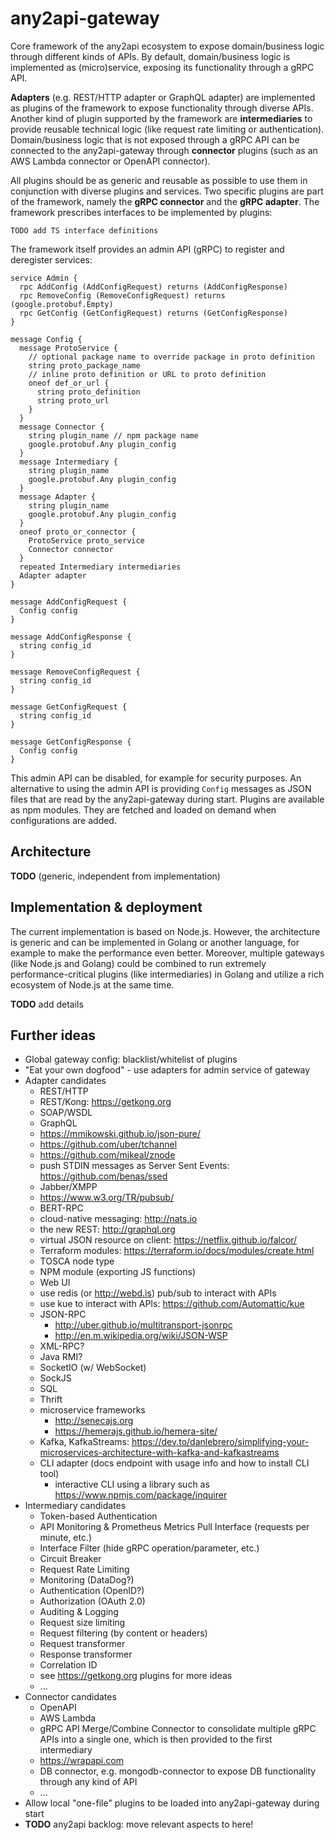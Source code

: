 # any2api-gateway

Core framework of the any2api ecosystem to expose domain/business logic through different kinds of APIs.
By default, domain/business logic is implemented as (micro)service, exposing its functionality through a gRPC API.

**Adapters** (e.g. REST/HTTP adapter or GraphQL adapter) are implemented as plugins of the framework to expose functionality through diverse APIs.
Another kind of plugin supported by the framework are **intermediaries** to provide reusable technical logic (like request rate limiting or authentication).
Domain/business logic that is not exposed through a gRPC API can be connected to the any2api-gateway through **connector** plugins (such as an AWS Lambda connector or OpenAPI connector).

All plugins should be as generic and reusable as possible to use them in conjunction with diverse plugins and services.
Two specific plugins are part of the framework, namely the **gRPC connector** and the **gRPC adapter**.
The framework prescribes interfaces to be implemented by plugins:

```
TODO add TS interface definitions
```

The framework itself provides an admin API (gRPC) to register and deregister services:

```
service Admin {
  rpc AddConfig (AddConfigRequest) returns (AddConfigResponse)
  rpc RemoveConfig (RemoveConfigRequest) returns (google.protobuf.Empty)
  rpc GetConfig (GetConfigRequest) returns (GetConfigResponse)
}

message Config {
  message ProtoService {
    // optional package name to override package in proto definition
    string proto_package_name
    // inline proto definition or URL to proto definition
    oneof def_or_url {
      string proto_definition
      string proto_url
    }
  }
  message Connector {
    string plugin_name // npm package name
    google.protobuf.Any plugin_config
  }
  message Intermediary {
    string plugin_name
    google.protobuf.Any plugin_config
  }
  message Adapter {
    string plugin_name
    google.protobuf.Any plugin_config
  }
  oneof proto_or_connector {
    ProtoService proto_service
    Connector connector
  }
  repeated Intermediary intermediaries
  Adapter adapter
}

message AddConfigRequest {
  Config config
}

message AddConfigResponse {
  string config_id
}

message RemoveConfigRequest {
  string config_id
}

message GetConfigRequest {
  string config_id
}

message GetConfigResponse {
  Config config
}
```

This admin API can be disabled, for example for security purposes.
An alternative to using the admin API is providing `Config` messages as JSON files that are read by the any2api-gateway during start.
Plugins are available as npm modules.
They are fetched and loaded on demand when configurations are added.



## Architecture

**TODO** (generic, independent from implementation)



## Implementation & deployment

The current implementation is based on Node.js.
However, the architecture is generic and can be implemented in Golang or another language, for example to make the performance even better.
Moreover, multiple gateways (like Node.js and Golang) could be combined to run extremely performance-critical plugins (like intermediaries) in Golang and utilize a rich ecosystem of Node.js at the same time.

**TODO** add details



## Further ideas

* Global gateway config: blacklist/whitelist of plugins
* "Eat your own dogfood" - use adapters for admin service of gateway
* Adapter candidates
  * REST/HTTP
  * REST/Kong: https://getkong.org
  * SOAP/WSDL
  * GraphQL
  * https://mmikowski.github.io/json-pure/
  * https://github.com/uber/tchannel
  * https://github.com/mikeal/znode
  * push STDIN messages as Server Sent Events: https://github.com/benas/ssed
  * Jabber/XMPP
  * https://www.w3.org/TR/pubsub/
  * BERT-RPC
  * cloud-native messaging: http://nats.io
  * the new REST: http://graphql.org
  * virtual JSON resource on client: https://netflix.github.io/falcor/
  * Terraform modules: https://terraform.io/docs/modules/create.html
  * TOSCA node type
  * NPM module (exporting JS functions)
  * Web UI
  * use redis (or http://webd.is) pub/sub to interact with APIs
  * use kue to interact with APIs: https://github.com/Automattic/kue
  * JSON-RPC
    * http://uber.github.io/multitransport-jsonrpc
    * http://en.m.wikipedia.org/wiki/JSON-WSP
  * XML-RPC?
  * Java RMI?
  * SocketIO (w/ WebSocket)
  * SockJS
  * SQL
  * Thrift
  * microservice frameworks
    * http://senecajs.org
    * https://hemerajs.github.io/hemera-site/
  * Kafka, KafkaStreams: https://dev.to/danlebrero/simplifying-your-microservices-architecture-with-kafka-and-kafkastreams
  * CLI adapter (docs endpoint with usage info and how to install CLI tool)
    * interactive CLI using a library such as https://www.npmjs.com/package/inquirer
* Intermediary candidates
  * Token-based Authentication
  * API Monitoring & Prometheus Metrics Pull Interface (requests per minute, etc.)
  * Interface Filter (hide gRPC operation/parameter, etc.)
  * Circuit Breaker
  * Request Rate Limiting
  * Monitoring (DataDog?)
  * Authentication (OpenID?)
  * Authorization (OAuth 2.0)
  * Auditing & Logging
  * Request size limiting
  * Request filtering (by content or headers)
  * Request transformer
  * Response transformer
  * Correlation ID
  * see https://getkong.org plugins for more ideas
  * ...
* Connector candidates
  * OpenAPI
  * AWS Lambda
  * gRPC API Merge/Combine Connector to consolidate multiple gRPC APIs into a single one, which is then provided to the first intermediary
  * https://wrapapi.com
  * DB connector, e.g. mongodb-connector to expose DB functionality through any kind of API
  * ...
* Allow local "one-file" plugins to be loaded into any2api-gateway during start
* **TODO** any2api backlog: move relevant aspects to here!
